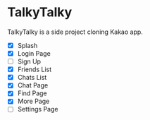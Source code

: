 # TalkyTalky
TalkyTalky is a side project cloning Kakao app.

- [x] Splash
- [x] Login Page
- [ ] Sign Up
- [x] Friends List
- [x] Chats List
- [x] Chat Page
- [x] Find Page
- [x] More Page
- [ ] Settings Page
